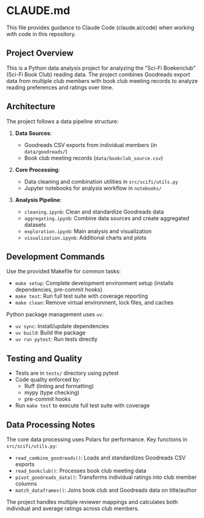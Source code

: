 # CLAUDE.md

This file provides guidance to Claude Code (claude.ai/code) when working with code in this repository.

## Project Overview

This is a Python data analysis project for analyzing the "Sci-Fi Boekenclub" (Sci-Fi Book Club) reading data. The project combines Goodreads export data from multiple club members with book club meeting records to analyze reading preferences and ratings over time.

## Architecture

The project follows a data pipeline structure:

1. **Data Sources**:
   - Goodreads CSV exports from individual members (in `data/goodreads/`)
   - Book club meeting records (`data/bookclub_source.csv`)

2. **Core Processing**:
   - Data cleaning and combination utilities in `src/scifi/utils.py`
   - Jupyter notebooks for analysis workflow in `notebooks/`

3. **Analysis Pipeline**:
   - `cleaning.ipynb`: Clean and standardize Goodreads data
   - `aggregating.ipynb`: Combine data sources and create aggregated datasets
   - `exploration.ipynb`: Main analysis and visualization
   - `visualization.ipynb`: Additional charts and plots

## Development Commands

Use the provided Makefile for common tasks:

- `make setup`: Complete development environment setup (installs dependencies, pre-commit hooks)
- `make test`: Run full test suite with coverage reporting
- `make clean`: Remove virtual environment, lock files, and caches

Python package management uses `uv`:
- `uv sync`: Install/update dependencies
- `uv build`: Build the package
- `uv run pytest`: Run tests directly

## Testing and Quality

- Tests are in `tests/` directory using pytest
- Code quality enforced by:
  - Ruff (linting and formatting)
  - mypy (type checking)
  - pre-commit hooks
- Run `make test` to execute full test suite with coverage

## Data Processing Notes

The core data processing uses Polars for performance. Key functions in `src/scifi/utils.py`:

- `read_combine_goodreads()`: Loads and standardizes Goodreads CSV exports
- `read_bookclub()`: Processes book club meeting data
- `pivot_goodreads_data()`: Transforms individual ratings into club member columns
- `match_dataframes()`: Joins book club and Goodreads data on title/author

The project handles multiple reviewer mappings and calculates both individual and average ratings across club members.
